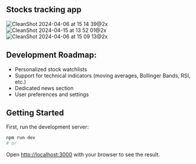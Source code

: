 ## Stocks tracking app

![CleanShot 2024-04-06 at 15 14 39@2x](https://github.com/DariusLukasukas/stocks/assets/64962012/336da93c-4c09-4b9c-8af1-96618c02e482)
![CleanShot 2024-04-15 at 13 52 01@2x](https://github.com/DariusLukasukas/stocks/assets/64962012/c2d75cdd-f1bd-40f7-bbeb-1d8c12ccc4e7)
![CleanShot 2024-04-06 at 15 09 13@2x](https://github.com/DariusLukasukas/stocks/assets/64962012/28548d68-6066-4c5b-9cd3-476aadf41108)


## Development Roadmap:

- Personalized stock watchlists
- Support for technical indicators (moving averages, Bollinger Bands, RSI, etc.)
- Dedicated news section
- User preferences and settings


## Getting Started

First, run the development server:

```bash
npm run dev
# or

```

Open [http://localhost:3000](http://localhost:3000) with your browser to see the result.


